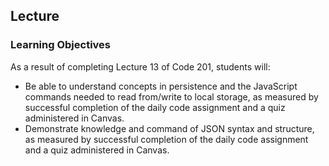## Lecture

### Learning Objectives

As a result of completing Lecture 13 of Code 201, students will:

- Be able to understand concepts in persistence and the JavaScript commands needed to read from/write to local storage, as measured by successful completion of the daily code assignment and a quiz administered in Canvas.
- Demonstrate knowledge and command of JSON syntax and structure, as measured by successful completion of the daily code assignment and a quiz administered in Canvas.
